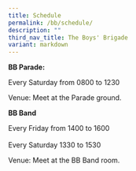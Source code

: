 ```yaml
---
title: Schedule
permalink: /bb/schedule/
description: ""
third_nav_title: The Boys' Brigade
variant: markdown
---
```

**BB Parade:**

Every Saturday from 0800 to 1230

Venue: Meet at the Parade ground.

**BB Band**

Every Friday from 1400 to 1600 <br>				
Every Saturday 1330 to 1530

Venue: Meet at the BB Band room.